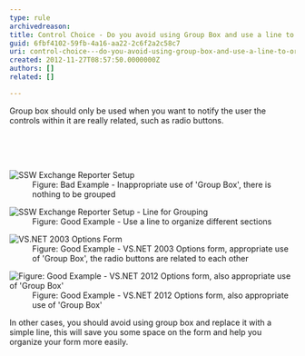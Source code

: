 ```yaml
---
type: rule
archivedreason: 
title: Control Choice - Do you avoid using Group Box and use a line to organize your form?
guid: 6fbf4102-59fb-4a16-aa22-2c6f2a2c58c7
uri: control-choice---do-you-avoid-using-group-box-and-use-a-line-to-organize-your-form
created: 2012-11-27T08:57:50.0000000Z
authors: []
related: []

---
```



<p>Group box should only be used when you want to notify the user the controls within it are really related, such as radio buttons.</p>
<br><excerpt class='endintro'></excerpt><br>
​<dl class="badImage"><dt><img alt="SSW Exchange Reporter Setup" src="http&#58;//www.ssw.com.au/ssw/Standards/Rules/Images/RulesT8.jpg" /></dt>
<dd>Figure&#58; Bad Example - Inappropriate use of 'Group Box', there is nothing to be grouped</dd></dl>
<dl class="goodImage"><dt><img alt="SSW Exchange Reporter Setup - Line for Grouping" src="http&#58;//www.ssw.com.au/ssw/Standards/Rules/Images/RulesT4.jpg" /></dt>
<dd>Figure&#58; Good Example - Use a line to organize different sections</dd></dl>
<dl class="goodImage"><dt><img alt="VS.NET 2003 Options Form" src="http&#58;//www.ssw.com.au/ssw/Standards/Rules/Images/RulesT6.gif" /></dt>
<dd>Figure&#58; Good Example - VS.NET 2003 Options form, appropriate use of 'Group Box', the radio buttons are related to each other</dd></dl>
<dl class="goodImage"><dt><img alt="Figure&#58; Good Example - VS.NET 2012 Options form, also appropriate use of 'Group Box'" src="http&#58;//www.ssw.com.au/ssw/Standards/Rules/Images/vsnet-groupbox.jpg" /></dt>
<dd>Figure&#58; Good Example - VS.NET 2012 Options form, also appropriate use of 'Group Box'</dd></dl>
<div>In other cases, you should avoid using group box and replace it with a simple line, this will save you some space on the form and help you organize your form more easily.</div>



